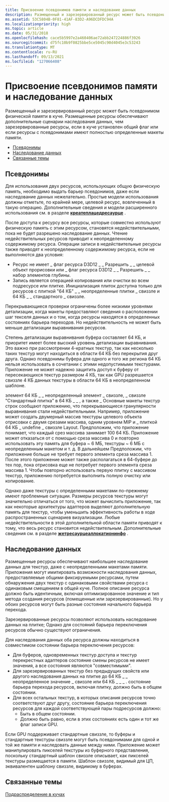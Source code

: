 ```yaml
---
title: Присвоение псевдонимов памяти и наследование данных
description: Размещенный и зарезервированный ресурс может быть псевдонимом физической памяти в куче. Размещенные ресурсы обеспечивают дополнительные сценарии наследования данных, чем зарезервированные ресурсы, если в куче установлен общий флаг или если ресурсы с псевдонимами имеют полностью определенные макеты памяти.
ms.assetid: 53C5804B-0F81-41AF-83D2-A96DCDFDC94A
ms.localizationpriority: high
ms.topic: article
ms.date: 05/31/2018
ms.openlocfilehash: cace5b5997e2a460406ae72abb247224886f3926
ms.sourcegitcommit: d75fc10b9f0825bbe5ce5045c90d4045e3c53243
ms.translationtype: MT
ms.contentlocale: ru-RU
ms.lasthandoff: 09/13/2021
ms.locfileid: "127066408"
---
```

# <a name="memory-aliasing-and-data-inheritance"></a>Присвоение псевдонимов памяти и наследование данных

Размещенный и зарезервированный ресурс может быть псевдонимом физической памяти в куче. Размещенные ресурсы обеспечивают дополнительные сценарии наследования данных, чем зарезервированные ресурсы, если в куче установлен общий флаг или если ресурсы с псевдонимами имеют полностью определенные макеты памяти.

-   [Псевдонимы](#memory-aliasing-and-data-inheritance)
-   [Наследование данных](#data-inheritance)
-   [Связанные темы](#related-topics)

## <a name="aliasing"></a>Псевдонимы

Для использования двух ресурсов, использующих общую физическую память, необходимо выдать барьер псевдонимов, даже если наследование данных нежелательно. Простые модели использования должны отметьте, по крайней мере, целевой ресурс, вовлеченный в такую операцию. Дополнительные сведения и модели расширенного использования см. в разделе [**креатеплацедресаурце**](/windows/desktop/api/d3d12/nf-d3d12-id3d12device-createplacedresource) .

После доступа к ресурсу все ресурсы, которые совместно используют физическую память с этим ресурсом, становятся недействительными, пока не будет разрешено наследование данных. Чтение недействительных ресурсов приводит к неопределенному содержимому ресурса. Операции записи в недействительные ресурсы также приводят к неопределенному содержимому ресурса, если не выполняются два условия:

-   Ресурс не имеет \_ флаг ресурса D3D12 \_ \_ Разрешить \_ \_ целевой объект прорисовки или \_ флаг ресурса D3D12 \_ \_ Разрешить \_ \_ набор элементов глубины.
-   Запись является операцией копирования или очистки во всем подресурсе или плитке. Инициализация плиток доступна только для ресурсов с плиткой "64 КБ" \_ \_ неопределенные плитки \_ свиззле и 64 КБ \_ \_ стандартного \_ свиззле.

Перекрывающиеся проверки ограничены более низкими уровнями детализации, когда макеты предоставляют сведения о расположении шаг текселя данных и о том, когда ресурсы находятся в определенных состояниях барьера переходов. Но недействительность не может быть меньше детализации выравнивания ресурсов.

Степень детализации выравнивания буфера составляет 64 КБ, и приоритет имеет более высокий уровень детализации выравнивания. Это важно при рассмотрении 4-кратных текстур, так как несколько таких текстур могут находиться в области 64 КБ без перекрытия друг друга. Однако псевдонимы буфера для одного и того же региона 64 КБ нельзя использовать в сочетании с этими недопустимыми текстурами. Приложение не может надежно защитить доступ к буферу от пересекающихся текстур размером 4 КБ, так как GPU разрешается свиззле 4 КБ данных текстуры в области 64 КБ в неопределенном шаблоне.

элемент 64 КБ \_ \_ неопределенный элемент \_ свиззле, \_ свиззле "Стандартный плитка" в 64 КБ \_ \_ , а также \_ Основные макеты текстур строк сообщают приложению, что перекрывающиеся гранулярности выравнивания стали недействительными. Например, приложение может создать двумерный массив текстуры целевого объекта отрисовки с двумя срезами массива, одним уровнем MIP и \_ плиткой 64 КБ \_ undefine \_ свиззле Layout. Предположим, что приложение понимает, что каждый срез массива занимает 100 64 КБ. Приложение может отказаться от с помощью среза массива 0 и повторно использовать эту память для буфера ~ 6 МБ, текстуры ~ 6 МБ с неопределенным макетом и т. д. В дальнейшем Предположим, что приложение больше не требует первого элемента среза массива 1. После этого приложение может также располагаться в 64-буфере до тех пор, пока отрисовка еще не потребует первого элемента среза массива 1. Чтобы повторно использовать первую плитку с массивом текстур, приложению потребуется выполнить полную очистку или копирование.

Однако даже текстуры с определенными макетами по-прежнему имеют проблемные ситуации. Размеры ресурсов текстуры могут значительно отличаться от того, что может вычислить приложение, так как некоторые архитектуры адаптеров выделяют дополнительную память для текстур, чтобы уменьшить эффективность работы в ходе распространенных сценариев визуализации. Любые недействительности в этой дополнительной области памяти приводят к тому, что весь ресурс становится недействительным. Дополнительные сведения см. в разделе [**жетресаурцеаллокатионинфо**](/windows/desktop/api/d3d12/nf-d3d12-id3d12device-getresourceallocationinfo) .

## <a name="data-inheritance"></a>Наследование данных

Размещенные ресурсы обеспечивают наибольшее наследование данных для текстур, даже с неопределенными макетами памяти. Приложения могут имитировать возможности наследования данных, предоставляемые общими фиксируемыми ресурсами, путем обнаружения двух текстур с одинаковыми свойствами ресурса с одинаковым смещением в общей куче. Полное описание ресурса должно быть идентичным, включая оптимизированное значение и тип метода создания ресурсов (помещенные или зарезервированные). Но у обоих ресурсов могут быть разные состояния начального барьера перехода.

Зарезервированные ресурсы позволяют использовать наследование данных на плитке; Однако для состояний барьера переключения ресурсов обычно существуют ограничения.

Для наследования данных оба ресурса должны находиться в совместимом состоянии барьера переключения ресурсов:

-   Для буферов, одновременных текстур доступа и текстур перекрестных адаптеров состояние смены ресурсов не имеет значения, а все состояния являются "совместимыми".
-   Для зарезервированных текстур без предыдущих свойств или другого наследования данных на плитке до 64 КБ \_ \_ неопределенное значение \_ свиззле или 64 КБ \_ \_ \_ . состояние барьера перехода ресурсов, включая плитку, должно быть в общем состоянии.
-   Для всех остальных текстур, в которых описания ресурсов точно соответствуют друг другу, состояние барьера переключения ресурсов для каждой соответствующей пары подресурсов должно:
    -   Быть в общем состоянии.
    -   Должно быть равно, если в этих состояниях есть один и тот же флаг записи GPU.

Если GPU поддерживает стандартные свиззле, то буферы и стандартные текстуры свиззле могут быть псевдонимами для одной и той же памяти и наследовать данные между ними. Приложение может манипулировать пикселей текстуры из буферного представления, поскольку стандартный шаблон свиззле описывает, как пикселей текстуры размещается в памяти. Шаблон свиззле, видимый для ЦП, эквивалентен шаблону свиззле, видимому в буферах.

## <a name="related-topics"></a>Связанные темы

<dl> <dt>

[Подраспределение в кучах](suballocation-within-heaps.md)
</dt> </dl>

 

 




